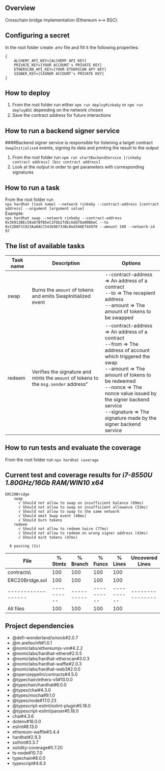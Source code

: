 ## Overview
Crosschain bridge implementation (Ethereum <--> BSC).

## Configuring a secret
In the root folder create *.env* file and fill it the following properties:<br/>
```
{
    ALCHEMY_API_KEY=[ALCHEMY API KEY]
    PRIVATE_KEY=[YOUR ACCOUNT's PRIVATE KEY]
    ETHERSCAN_API_KEY=[YOUR ETHERSCAN APY KEY]
    SIGNER_KEY=[SIGNER ACCOUNT's PRIVATE KEY]
}
```

## How to deploy
1. From the root folder run either ``` npm run deployRinkeby ``` or ``` npm run deployBSC ``` depending on the network chosen
2. Save the contract address for future interactions

## How to run a backend signer service
####Backend signer service is responsible for listening a target contract `SwapInitialized` events, signing its data and printing the result to the output
1. From the root folder run ``` npm run startBackendService [rinkeby contract address] [bsc contract address] ```
2. Look at the output in order to get parameters with corresponding signatures

## How to run a task
From the root folder run<br/>``` npx hardhat [task name] --network rinkeby --contract-address [contract address] --argument [argument value] ```<br/>Example:<br/>``` npx hardhat swap --network rinkeby --contract-address 0x36913BEc58a87BfB5eC1Fbb2fdEc6dd78a00B6eC --to 0x12D8F31923Aa0ACC543b96733Bc0ed348Ef44970 --amount 100 --network-id 97 ```

## The list of available tasks
| Task name | Description                                                                          | Options                                                                                                                                                                                                                                                                                                  |
|-----------|--------------------------------------------------------------------------------------|----------------------------------------------------------------------------------------------------------------------------------------------------------------------------------------------------------------------------------------------------------------------------------------------------------|
| swap      | Burns the `amount` of tokens and emits SwapInitialized event                         | --contract-address => An address of a contract</br>--to => The recepient address</br>--amount => The amount of tokens to be swapped                                                                                                                                                                      |
| redeem    | Verifies the signature and mints the `amount` of tokens to the `msg.sender` address" | --contract-address => An address of a contract</br>--from => The address of account which triggered the swap</br>--amount => The amount of tokens to be redeemed</br>--nonce => The nonce value issued by the signer backend service</br>--signature => The signature made by the signer backend service |

## How to run tests and evaluate the coverage
From the root folder run ``` npx hardhat coverage ```
## Current test and coverage results for *i7-8550U 1.80GHz/16Gb RAM/WIN10 x64*
```
ERC20Bridge
    swap
      √ Should not allow to swap on insufficient balance (69ms)
      √ Should not allow to swap on insufficient allowance (53ms)
      √ Should not allow to swap to the same network
      √ Should emit Swap event (48ms)
      √ Should burn tokens
    redeem
      √ Should not allow to redeem twice (77ms)
      √ Should not allow to redeem on wrong signer address (43ms)
      √ Should mint tokens (47ms)

  8 passing (1s)
```
| File               | % Stmts    | % Branch   | % Funcs    | % Lines    | Uncovered Lines  |
|--------------------|------------|------------|------------|------------|------------------|
| contracts\         | 100        | 100        | 100        | 100        |                  |
| ERC20Bridge.sol    | 100        | 100        | 100        | 100        |                  |
| ------------------ | ---------- | ---------- | ---------- | ---------- | ---------------- |
| All files          | 100        | 100        | 100        | 100        |                  |

## Project dependencies
* @defi-wonderland/smock#2.0.7
* @m.arefev/nft#1.0.1
* @nomiclabs/ethereumjs-vm#4.2.2
* @nomiclabs/hardhat-ethers#2.0.5
* @nomiclabs/hardhat-etherscan#3.0.3
* @nomiclabs/hardhat-waffle#2.0.3
* @nomiclabs/hardhat-web3#2.0.0
* @openzeppelin/contracts#4.5.0
* @typechain/ethers-v5#10.0.0
* @typechain/hardhat#6.0.0
* @types/chai#4.3.0
* @types/mocha#9.1.0
* @types/node#17.0.23
* @typescript-eslint/eslint-plugin#5.18.0
* @typescript-eslint/parser#5.18.0
* chai#4.3.6
* dotenv#16.0.0
* eslint#8.13.0
* ethereum-waffle#3.4.4
* hardhat#2.9.3
* solhint#3.3.7
* solidity-coverage#0.7.20
* ts-node#10.7.0
* typechain#8.0.0
* typescript#4.6.3
